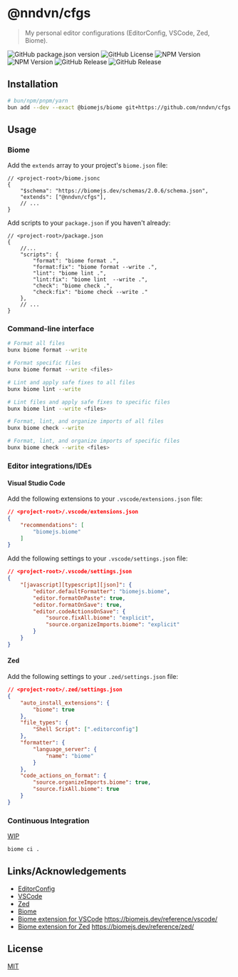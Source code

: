 # @nndvn/cfgs

> My personal editor configurations (EditorConfig, VSCode, Zed, Biome).

![GitHub package.json version](https://img.shields.io/github/package-json/v/nndvn/cfgs?logo=subversion&label=Version)
![GitHub License](https://img.shields.io/github/license/nndvn/cfgs?logo=unlicense&label=License)
![NPM Version](https://img.shields.io/npm/v/%40biomejs%2Fbiome-sss?logo=biome)
![NPM Version](https://img.shields.io/npm/v/bun?logo=bun&label=Bun)
![GitHub Release](https://img.shields.io/github/v/release/zed-industries/zed?logo=zedindustries&label=Zed)
![GitHub Release](https://img.shields.io/github/v/release/microsoft/vscode?logo=vscodium&label=Visual+Studio+Code)

## Installation

```bash
# bun/npm/pnpm/yarn
bun add --dev --exact @biomejs/biome git+https://github.com/nndvn/cfgs.git
```

## Usage

### Biome

Add the `extends` array to your project's `biome.json` file:

```jsonc
// <project-root>/biome.jsonc
{
    "$schema": "https://biomejs.dev/schemas/2.0.6/schema.json",
    "extends": ["@nndvn/cfgs"],
    // ...
}
```

Add scripts to your `package.json` if you haven't already:

```jsonc
// <project-root>/package.json
{
    //...
    "scripts": {
		"format": "biome format .",
		"format:fix": "biome format --write .",
		"lint": "biome lint .",
		"lint:fix": "biome lint  --write .",
		"check": "biome check .",
		"check:fix": "biome check --write ."
	},
    // ...
}
```

### Command-line interface

```bash
# Format all files
bunx biome format --write

# Format specific files
bunx biome format --write <files>

# Lint and apply safe fixes to all files
bunx biome lint --write

# Lint files and apply safe fixes to specific files
bunx biome lint --write <files>

# Format, lint, and organize imports of all files
bunx biome check --write

# Format, lint, and organize imports of specific files
bunx biome check --write <files>
```

### Editor integrations/IDEs

#### Visual Studio Code

Add the following extensions to your `.vscode/extensions.json` file:

```json
// <project-root>/.vscode/extensions.json
{
	"recommendations": [
		"biomejs.biome"
	]
}
```

Add the following settings to your `.vscode/settings.json` file:

```json
// <project-root>/.vscode/settings.json
{
	"[javascript][typescript][json]": {
		"editor.defaultFormatter": "biomejs.biome",
		"editor.formatOnPaste": true,
		"editor.formatOnSave": true,
		"editor.codeActionsOnSave": {
			"source.fixAll.biome": "explicit",
			"source.organizeImports.biome": "explicit"
		}
	}
}
```

#### Zed

Add the following settings to your `.zed/settings.json` file:

```json
// <project-root>/.zed/settings.json
{
	"auto_install_extensions": {
		"biome": true
	},
	"file_types": {
		"Shell Script": [".editorconfig"]
	},
	"formatter": {
		"language_server": {
			"name": "biome"
		}
	},
	"code_actions_on_format": {
		"source.organizeImports.biome": true,
		"source.fixAll.biome": true
	}
}
```

### Continuous Integration 

[WIP](https://biomejs.dev/recipes/continuous-integration/)

```bash
biome ci .
```

## Links/Acknowledgements

 - [EditorConfig](https://editorconfig.org/)
 - [VSCode](https://code.visualstudio.com/docs/configure/settings#_workspace-settings)
 - [Zed](https://zed.dev/docs/configuring-zed#settings-files)
 - [Biome](https://biomejs.dev/guides/getting-started/)
 - [Biome extension for VSCode](https://github.com/biomejs/biome-vscode) https://biomejs.dev/reference/vscode/
 - [Biome extension for Zed](https://github.com/biomejs/biome-zed) https://biomejs.dev/reference/zed/

## License

[MIT](https://choosealicense.com/licenses/mit/)
